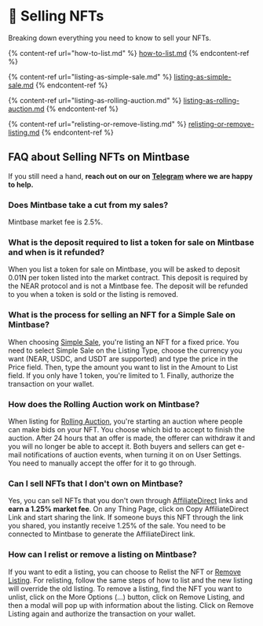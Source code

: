 # 🤑 Selling NFTs

Breaking down everything you need to know to sell your NFTs.

{% content-ref url="how-to-list.md" %}
[how-to-list.md](how-to-list.md)
{% endcontent-ref %}

{% content-ref url="listing-as-simple-sale.md" %}
[listing-as-simple-sale.md](listing-as-simple-sale.md)
{% endcontent-ref %}

{% content-ref url="listing-as-rolling-auction.md" %}
[listing-as-rolling-auction.md](listing-as-rolling-auction.md)
{% endcontent-ref %}

{% content-ref url="relisting-or-remove-listing.md" %}
[relisting-or-remove-listing.md](relisting-or-remove-listing.md)
{% endcontent-ref %}



## FAQ about Selling NFTs on Mintbase

If you still need a hand, **reach out on our on** [**Telegram**](https://t.me/Mintbase) **where we are happy to help.**



### Does Mintbase take a cut from my sales?

Mintbase market fee is 2.5%.&#x20;

### **What is the deposit required to list a token for sale on Mintbase and when is it refunded?**

When you list a token for sale on Mintbase, you will be asked to deposit 0.01N per token listed into the market contract. This deposit is required by the NEAR protocol and is not a Mintbase fee. The deposit will be refunded to you when a token is sold or the listing is removed.

### **What is the process for selling an NFT for a Simple Sale on Mintbase?**

When choosing [Simple Sale](listing-as-simple-sale.md), you're listing an NFT for a fixed price. You need to select Simple Sale on the Listing Type, choose the currency you want (NEAR, USDC, and USDT are supported) and type the price in the Price field. Then, type the amount you want to list in the Amount to List field. If you only have 1 token, you're limited to 1. Finally, authorize the transaction on your wallet.

### **How does the Rolling Auction work on Mintbase?**

When listing for [Rolling Auction](listing-as-rolling-auction.md), you're starting an auction where people can make bids on your NFT. You choose which bid to accept to finish the auction. After 24 hours that an offer is made, the offerer can withdraw it and you will no longer be able to accept it. Both buyers and sellers can get e-mail notifications of auction events, when turning it on on User Settings. You need to manually accept the offer for it to go through.

### **Can I sell NFTs that I don't own on Mintbase?**

Yes, you can sell NFTs that you don't own through [AffiliateDirect](selling-as-affiliate.md) links and **earn a 1.25% market fee**. On any Thing Page, click on Copy AffiliateDirect Link and start sharing the link. If someone buys this NFT through the link you shared, you instantly receive 1.25% of the sale. You need to be connected to Mintbase to generate the AffiliateDirect link.

### **How can I relist or remove a listing on Mintbase?**

If you want to edit a listing, you can choose to Relist the NFT or [Remove Listing](relisting-or-remove-listing.md). For relisting, follow the same steps of how to list and the new listing will override the old listing. To remove a listing, find the NFT you want to unlist, click on the More Options (...) button, click on Remove Listing, and then a modal will pop up with information about the listing. Click on Remove Listing again and authorize the transaction on your wallet.

